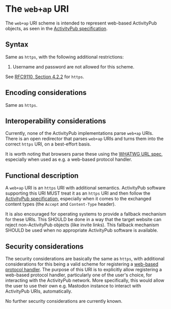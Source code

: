 # The `web+ap` URI

The `web+ap` URI scheme is intended to represent web-based ActivityPub objects,
as seen in the [ActivityPub specification].

## Syntax

Same as `https`, with the following additional restrictions:

1. Username and password are not allowed for this scheme.

See [RFC9110, Section 4.2.2](https://www.iana.org/go/rfc9110) for `https`.

## Encoding considerations

Same as `https`.

## Interoperability considerations

Currently, none of the ActivityPub implementations parse `web+ap` URIs. There
is an open redirector that parses `web+ap` URIs and turns them into the correct
`https` URI, on a best-effort basis.

It is worth noting that browsers parse these using the [WHATWG URL spec],
especially when used as e.g. a web-based protocol handler.

[WHATWG URL spec]: https://url.spec.whatwg.org/

## Functional description

A `web+ap` URI is an `https` URI with additional semantics. ActivityPub software
supporting this URI MUST treat it as an `https` URI and then follow the
[ActivityPub specification], especially when it comes to the exchanged content
types (the `Accept` and `Content-Type` header).

It is also encouraged for operating systems to provide a fallback mechanism for
these URIs. This SHOULD be done in a way that the target website can reject
non-ActivityPub objects (like invite links). This fallback mechanism SHOULD be
used when no appropriate ActivityPub software is available.

[ActivityPub specification]: https://www.w3.org/TR/activitypub/

## Security considerations

The security considerations are basically the same as `https`, with additional
considerations for this being a valid scheme for registering a [web-based
protocol handler]. The purpose of this URI is to explicitly allow registering
a web-based protocol handler, particularly one of the user's choice, for
interacting with the ActivityPub network. More specifically, this would allow
the user to use their own e.g. Mastodon instance to interact with ActivityPub
URIs, automatically.

No further security considerations are currently known.

[web-based protocol handler]: https://developer.mozilla.org/en-US/docs/Web/API/Navigator/registerProtocolHandler/Web-based_protocol_handlers
